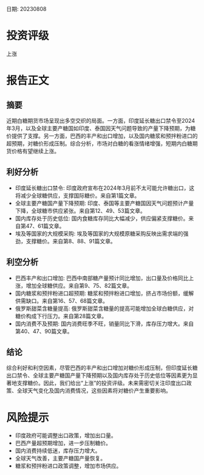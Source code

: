 
日期: 20230808

# 投资评级

上涨

# 报告正文

## 摘要

近期白糖期货市场呈现出多空交织的局面。一方面，印度延长糖出口禁令至2024年3月，以及全球主要产糖国如印度、泰国因天气问题导致的产量下降预期，为糖价提供了支撑。另一方面，巴西的丰产和出口增加，以及国内糖浆和预拌粉进口的超预期，对糖价形成压制。综合分析，市场对白糖的看涨情绪增强，短期内白糖期货价格有望继续上涨。

## 利好分析

* 印度延长糖出口禁令: 印度政府宣布在2024年3月前不太可能允许糖出口，这将减少全球糖供应，支撑国际糖价。来自第1篇文章。
* 全球主要产糖国产量下降预期: 印度、泰国等主要产糖国因天气问题预计产量下降，全球糖市供应紧张。来自第12、49、53篇文章。
* 国内库存处于历史低位: 国内食糖库存同比大幅减少，供应偏紧支撑糖价。来自第47、61篇文章。
* 埃及等国家的大规模采购: 埃及等国家的大规模原糖采购反映出需求端的强劲，支撑糖价。来自第8、88、91篇文章。

## 利空分析

* 巴西丰产和出口增加: 巴西中南部糖产量预计同比增加，出口量及价格同比上涨，增加全球糖供应。来自第9、75、82篇文章。
* 国内糖浆和预拌粉进口超预期: 糖浆和预拌粉进口增加，挤占市场份额，缓解供需缺口。来自第16、57、68篇文章。
* 俄罗斯甜菜含糖量提高: 俄罗斯甜菜含糖量的提高可能增加全球白糖供应，对糖价构成下行压力。来自第28篇文章。
* 国内消费不及预期: 国内消费旺季不旺，销量同比下滑，库存压力增大。来自第40、47、90篇文章。

## 结论

综合利好和利空因素，尽管巴西的丰产和出口增加对糖价形成压制，但印度延长糖出口禁令、全球主要产糖国产量下降预期以及国内库存处于历史低位等因素更为显著地支撑糖价。因此，我们给出“上涨”的投资评级。未来需密切关注印度出口政策、全球天气变化及国内消费情况，这些因素将对糖价产生重要影响。

# 风险提示

* 印度政府可能调整出口政策，增加出口量。
* 巴西产量超预期增加，进一步压制糖价。
* 国内消费持续低迷，库存压力增大。
* 全球天气改善，主要产糖国产量恢复。
* 糖浆和预拌粉进口政策调整，增加市场供应。
